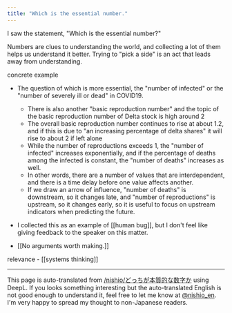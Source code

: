 ```yaml
---
title: "Which is the essential number."
---
```


I saw the statement, "Which is the essential number?"

Numbers are clues to understanding the world, and collecting a lot of them helps us understand it better.
Trying to "pick a side" is an act that leads away from understanding.

concrete example
- The question of which is more essential, the "number of infected" or the "number of severely ill or dead" in COVID19.
    - There is also another "basic reproduction number" and the topic of the basic reproduction number of Delta stock is high around 2
    - The overall basic reproduction number continues to rise at about 1.2, and if this is due to "an increasing percentage of delta shares" it will rise to about 2 if left alone
    - While the number of reproductions exceeds 1, the "number of infected" increases exponentially, and if the percentage of deaths among the infected is constant, the "number of deaths" increases as well.
    - In other words, there are a number of values that are interdependent, and there is a time delay before one value affects another.
    - If we draw an arrow of influence, "number of deaths" is downstream, so it changes late, and "number of reproductions" is upstream, so it changes early, so it is useful to focus on upstream indicators when predicting the future.

- I collected this as an example of [[human bug]], but I don't feel like giving feedback to the speaker on this matter.
- [[No arguments worth making.]]

relevance
    - [[systems thinking]]


---
This page is auto-translated from [/nishio/どっちが本質的な数字か](https://scrapbox.io/nishio/どっちが本質的な数字か) using DeepL. If you looks something interesting but the auto-translated English is not good enough to understand it, feel free to let me know at [@nishio_en](https://twitter.com/nishio_en). I'm very happy to spread my thought to non-Japanese readers.